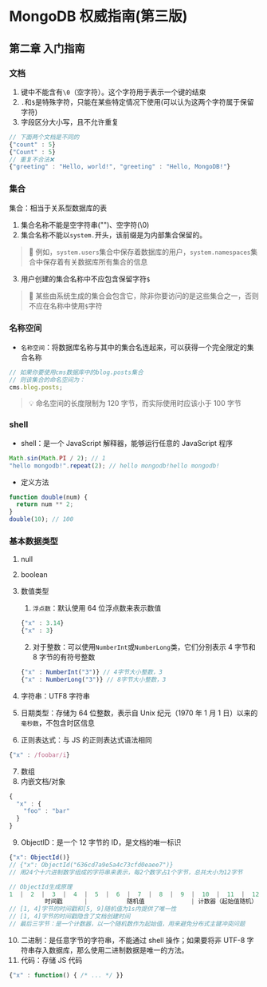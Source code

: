 # MongoDB 权威指南(第三版)

## 第二章 入门指南

### 文档

1. 键中不能含有`\0`（空字符）。这个字符用于表示一个键的结束
2. `.`和`$`是特殊字符，只能在某些特定情况下使用(可以认为这两个字符属于保留字符)
3. 字段区分大小写，且不允许重复

```ts
// 下面两个文档是不同的
{"count" : 5}
{"Count" : 5}
// 重复不合法❌
{"greeting" : "Hello, world!", "greeting" : "Hello, MongoDB!"}
```

### 集合

集合：相当于关系型数据库的表

1. 集合名称不能是空字符串("")、空字符(\0)
2. 集合名称不能以`system.`开头，该前缀是为内部集合保留的。

> 🌰 例如，`system.users`集合中保存着数据库的用户，`system.namespaces`集合中保存着有关数据库所有集合的信息

3. 用户创建的集合名称中不应包含保留字符`$`

> 🌰 某些由系统生成的集合会包含它，除非你要访问的是这些集合之一，否则不应在名称中使用`$`字符

### 名称空间

- `名称空间`：将数据库名称与其中的集合名连起来，可以获得一个完全限定的集合名称

```ts
// 如果你要使用cms数据库中的blog.posts集合
// 则该集合的命名空间为：
cms.blog.posts;
```

> 💡 命名空间的长度限制为 120 字节，而实际使用时应该小于 100 字节

### shell

- shell：是一个 JavaScript 解释器，能够运行任意的 JavaScript 程序

```ts
Math.sin(Math.PI / 2); // 1
"hello mongodb!".repeat(2); // hello mongodb!hello mongodb!
```

- 定义方法

```ts
function double(num) {
  return num ** 2;
}
double(10); // 100
```

### 基本数据类型

1. null

2. boolean

3. 数值类型

   1. `浮点数`：默认使用 64 位浮点数来表示数值

   ```ts
   {"x" : 3.14}
   {"x" : 3}
   ```

   2. 对于整数：可以使用`NumberInt`或`NumberLong`类，它们分别表示 4 字节和 8 字节的有符号整数

   ```ts
   {"x" : NumberInt("3")} // 4字节大小整数，3
   {"x" : NumberLong("3")} // 8字节大小整数，3
   ```

4. 字符串：UTF8 字符串

5. 日期类型：存储为 64 位整数，表示自 Unix 纪元（1970 年 1 月 1 日）以来的`毫秒数`，不包含时区信息

6. 正则表达式：与 JS 的正则表达式语法相同

```ts
{"x" : /foobar/i}
```

7. 数组
8. 内嵌文档/对象

```ts
{
  "x" : {
    "foo" : "bar"
  }
}
```

9. ObjectID：是一个 12 字节的 ID，是文档的唯一标识

```ts
{"x": ObjectId()}
// {"x": ObjectId("636cd7a9e5a4c73cfd0eaee7")}
// 用24个十六进制数字组成的字符串来表示，每2个数字占1个字节，总共大小为12字节

// ObjectId生成原理
1  |  2  |  3  |  4  |  5  |  6  |  7  |  8  |  9  |  10  |  11  |  12  ｜
          时间戳      |           随机值             | 计数器（起始值随机）
// [1, 4]字节的时间戳和[5, 9]随机值为1s内提供了唯一性
// [1, 4]字节的时间戳隐含了文档创建时间
// 最后三字节：是一个计数器，以一个随机数作为起始值，用来避免分布式主键冲突问题
```

10. 二进制：是任意字节的字符串，不能通过 shell 操作；如果要将非 UTF-8 字符串存入数据库，那么使用二进制数据是唯一的方法。
11. 代码：存储 JS 代码

```ts
{"x" : function() { /* ... */ }}
```
